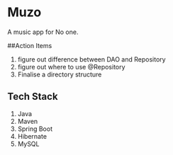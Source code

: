 # Muzo
A music app for No one.

##Action Items
1. figure out difference between DAO and Repository
2. figure out where to use @Repository
3. Finalise a directory structure

## Tech Stack 
1. Java
2. Maven
3. Spring Boot 
4. Hibernate 
5. MySQL


